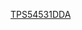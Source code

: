 [TPS54531DDA](https://vendor.ultralibrarian.com/TI/embedded/?gpn=TPS54531&package=DDA&pin=8&sid=01926e040dfb0087542379bf38a005046001300900bd0&c=1)
